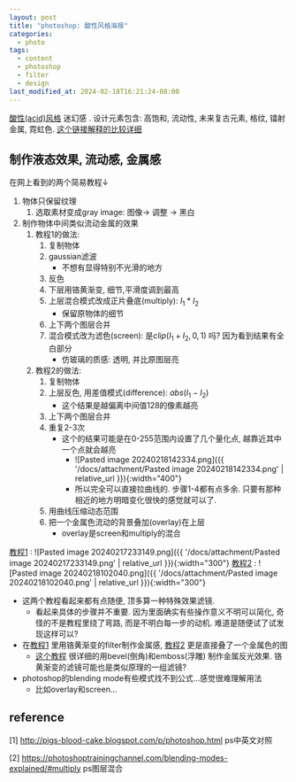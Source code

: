 ```yaml
---
layout: post
title: "photoshop: 酸性风格海报"
categories:
  - photo
tags:
  - content
  - photoshop
  - filter
  - design
last_modified_at: 2024-02-18T16:21:24-08:00
---
```

[酸性(acid)风格](https://aesthetics.fandom.com/wiki/Acid_Design) 迷幻感 . 设计元素包含: 高饱和, 流动性, 未来复古元素, 格纹, 镭射金属, 霓虹色. 
[这个链接解释的比较详细](https://www.bilibili.com/video/BV1gD4y127m1/) 

## 制作液态效果, 流动感, 金属感

在网上看到的两个简易教程$\downarrow$  
1. 物体只保留纹理
	1. 选取素材变成gray image: 图像-> 调整 -> 黑白
2. 制作物体中间类似流动金属的效果
	1. 教程1的做法: 
		1. 复制物体
		2. gaussian滤波
			- 不想有显得特别不光滑的地方
		3. 反色
		4. 下层用铬黄渐变, 细节,平滑度调到最高
		5. 上层混合模式改成正片叠底(multiply): $I_1*I_2$ 
			- 保留原物体的细节
		6. 上下两个图层合并
		7. 混合模式改为滤色(screen): 是$clip(I_1+I_2,0,1)$ 吗? 因为看到结果有全白部分
			- 仿玻璃的质感: 透明, 并比原图层亮
	1. 教程2的做法:
		1. 复制物体
		2. 上层反色, 用差值模式(difference): $abs(I_1-I_2)$ 
			- 这个结果是越偏离中间值128的像素越亮
		3. 上下两个图层合并
		4. 重复2-3次
			- 这个的结果可能是在0-255范围内设置了几个量化点, 越靠近其中一个点就会越亮
				- ![Pasted image 20240218142334.png]({{ '/docs/attachment/Pasted image 20240218142334.png' | relative_url }}){:width="400"} 
				- 所以完全可以直接拉曲线的. 步骤1-4都有点多余. 只要有那种相近的地方明暗变化很快的感觉就可以了.
		1. 用曲线压缩动态范围
		2. 把一个金属色流动的背景叠加(overlay)在上层
			- overlay是screen和multiply的混合



[教程1](https://www.bilibili.com/video/BV18w411B75n/) : ![Pasted image 20240217233149.png]({{ '/docs/attachment/Pasted image 20240217233149.png' | relative_url }}){:width="300"}   [教程2](https://www.bilibili.com/video/BV1684y1T7t6/) : ![Pasted image 20240218102040.png]({{ '/docs/attachment/Pasted image 20240218102040.png' | relative_url }}){:width="300"} 

- 这两个教程看起来都有点随便, 顶多算一种特殊效果滤镜.  
	- 看起来具体的步骤并不重要. 因为里面确实有些操作意义不明可以简化, 奇怪的不是教程里绕了弯路, 而是不明白每一步的动机. 难道是随便试了试发现这样可以? 
- 在[教程1](https://www.bilibili.com/video/BV18w411B75n/) 里用铬黄渐变的filter制作金属感,  [教程2](https://www.bilibili.com/video/BV1684y1T7t6/) 更是直接叠了一个金属色的图
	- [这个教程](https://www.youtube.com/watch?v=RHgT4Q4dDY8) 很详细的用bevel(倒角)和emboss(浮雕) 制作金属反光效果. 铬黄渐变的滤镜可能也是类似原理的一组滤镜? 
- photoshop的blending mode有些模式找不到公式...感觉很难理解用法
	- 比如overlay和screen...

## reference 

[1] http://pigs-blood-cake.blogspot.com/p/photoshop.html ps中英文对照

[2] https://photoshoptrainingchannel.com/blending-modes-explained/#multiply ps图层混合






